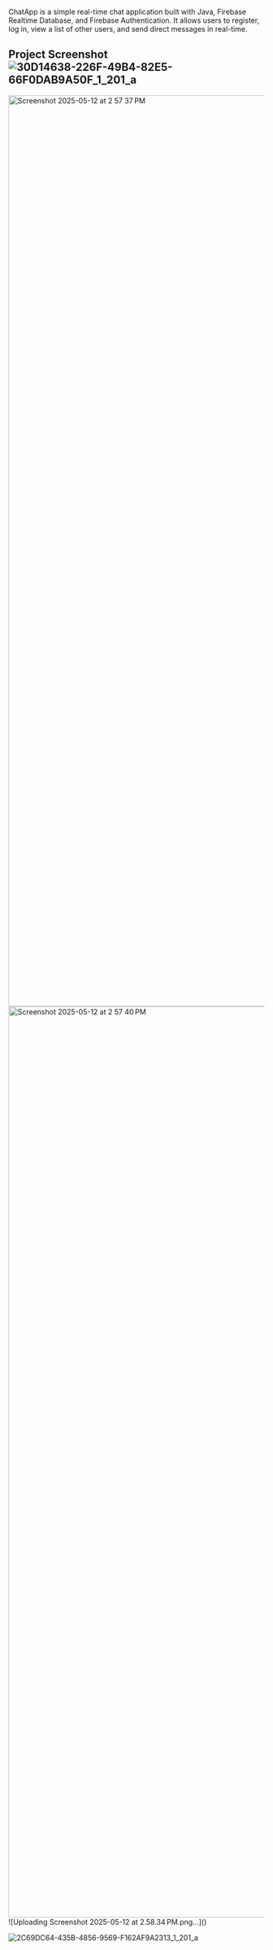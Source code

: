 ChatApp is a simple real-time chat application built with Java, Firebase Realtime Database, and Firebase Authentication. It allows users to register, log in, view a list of other users, and send direct messages in real-time.

## Project Screenshot![30D14638-226F-49B4-82E5-66F0DAB9A50F_1_201_a](https://github.com/user-attachments/assets/7b669a35-0d53-4e90-8b8b-7ee3a7b31835)



<img width="1792" alt="Screenshot 2025-05-12 at 2 57 37 PM" src="https://github.com/user-attachments/assets/8cb5f275-90ab-499e-8fe6-dd02e220462d" />
<img width="1792" alt="Screenshot 2025-05-12 at 2 57 40 PM" src="https://github.com/user-attachments/assets/055a4d0b-dea9-464f-a1f8-509e6c1fd0b5" />
![Uploading Screenshot 2025-05-12 at 2.58.34 PM.png…]()

![2C69DC64-435B-4856-9569-F162AF9A2313_1_201_a](https://github.com/user-attachments/assets/f40138b0-2512-401e-8813-85d7dfc1999a)
